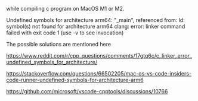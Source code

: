 while compiling c program on MacOS M1 or M2. 

Undefined symbols for architecture arm64:
  "_main", referenced from:
      <initial-undefines>
ld: symbol(s) not found for architecture arm64
clang: error: linker command failed with exit code 1 (use -v to see invocation)

The possible solutions are mentioned here

https://www.reddit.com/r/cpp_questions/comments/17gtq6c/c_linker_error_undefined_symbols_for_architecture/

https://stackoverflow.com/questions/66502205/mac-os-vs-code-insiders-code-runner-undefined-symbols-for-architecture-arm6

https://github.com/microsoft/vscode-cpptools/discussions/10766


